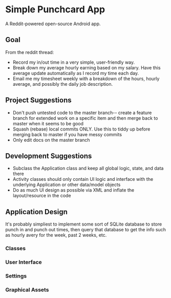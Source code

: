 # Simple Punchcard App
A Reddit-powered open-source Android app.

## Goal

From the reddit thread:

* Record my in/out time in a very simple, user-friendly way.
* Break down my average hourly earning based on my salary. Have this average update automatically as I record my time each day.
* Email me my timesheet weekly with a breakdown of the hours, hourly average, and possibly the daily job description.

## Project Suggestions
* Don't push untested code to the master branch-- create a feature branch for extended work on a specific item and then merge back to master when it seems to be good
* Squash (rebase) local commits ONLY. Use this to tiddy up before merging back to master if you have messy commits
* Only edit docs on the master branch

## Development Suggestions

* Subclass the Application class and keep all global logic, state, and data there
* Activity classes should only contain UI logic and interface with the underlying Application or other data/model objects
* Do as much UI design as possible via XML and inflate the layout/resource in the code

## Application Design
It's probably simpliest to implement some sort of SQLite database to store punch in and punch out times, then query that database to get the info such as hourly avery for the week, past 2 weeks, etc. 

### Classes

### User Interface

### Settings

### Graphical Assets


